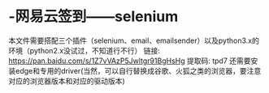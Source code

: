 # -网易云签到——selenium
本文件需要搭配三个插件（selenium、email、emailsender）以及python3.x的环境（python2.x没试过，不知道行不行）
链接: https://pan.baidu.com/s/1Z7vVAzP5Jwltgr91BgHsHg 提取码: tpd7 
还需要安装edge和专用的driver(当然，可以自行替换成谷歌、火狐之类的浏览器，要注意对应的浏览器版本和对应的驱动版本)
